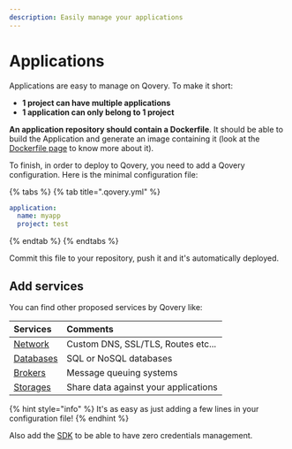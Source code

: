 ```yaml
---
description: Easily manage your applications
---
```


# Applications

Applications are easy to manage on Qovery. To make it short:

* **1 project can have multiple applications**
* **1 application can only belong to 1 project**

**An application repository should contain a Dockerfile**. It should be able to build the Application and generate an image containing it \(look at the [Dockerfile page](dockerfile.md) to know more about it\).

To finish, in order to deploy to Qovery, you need to add a Qovery configuration. Here is the minimal configuration file:

{% tabs %}
{% tab title=".qovery.yml" %}
```yaml
application:
  name: myapp
  project: test
```
{% endtab %}
{% endtabs %}

Commit this file to your repository, push it and it's automatically deployed.

## Add services

You can find other proposed services by Qovery like:

| Services | Comments |
| :--- | :--- |
| [Network](../network/) | Custom DNS, SSL/TLS, Routes etc... |
| [Databases](../databases/) | SQL or NoSQL databases |
| [Brokers](../brokers/) | Message queuing systems |
| [Storages](../storage/) | Share data against your applications |

{% hint style="info" %}
It's as easy as just adding a few lines in your configuration file!
{% endhint %}

Also add the [SDK](../../extending-qovery/sdks.md) to be able to have zero credentials management.



